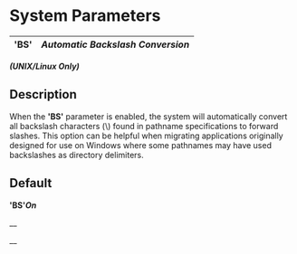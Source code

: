 # System Parameters

**'BS'** |  **_Automatic Backslash Conversion_**  
---|---  
  
**_(UNIX/Linux Only)_**

##  Description

When the **'BS'** parameter is enabled, the system will automatically convert all backslash characters (\\) found in pathname specifications to forward slashes. This option can be helpful when migrating applications originally designed for use on Windows where some pathnames may have used backslashes as directory delimiters.

##  Default

**'BS'_On_**

__

__
